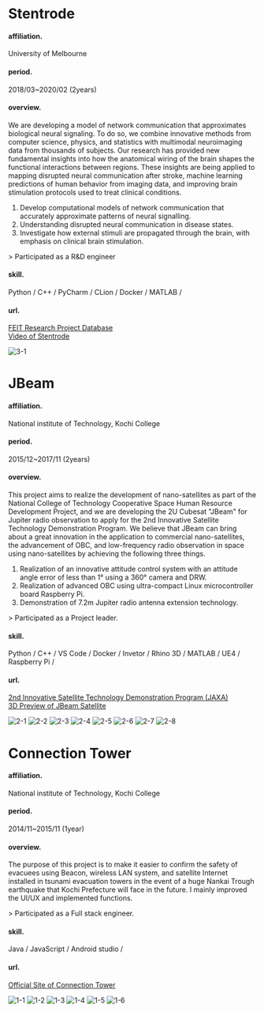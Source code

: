 # Stentrode

#### affiliation.
University of Melbourne

#### period.
2018/03~2020/02 (2years)

#### overview.
We are developing a model of network communication that approximates biological neural signaling. To do so, we combine innovative methods from computer science, physics, and statistics with multimodal neuroimaging data from thousands of subjects. Our research has provided new fundamental insights into how the anatomical wiring of the brain shapes the functional interactions between regions.  These insights are being applied to mapping disrupted neural communication after stroke, machine learning predictions of human behavior from imaging data, and improving brain stimulation protocols used to treat clinical conditions.  
  
1) Develop computational models of network communication that accurately approximate patterns of neural signalling.  
2) Understanding disrupted neural communication in disease states.  
3) Investigate how external stimuli are propagated through the brain, with emphasis on clinical brain stimulation.  
  
&gt; Participated as a R&D engineer

#### skill.
Python / C++ / PyCharm / CLion / Docker / MATLAB /

#### url.
[FEIT Research Project Database](https://apps.eng.unimelb.edu.au/research-projects/index.php?r=site/webView&id=749)  
[Video of Stentrode](https://youtu.be/NNo2StiHEnE)  

![3-1](https://user-images.githubusercontent.com/41835586/113608186-2fb2dd00-9685-11eb-8d47-4942d4578795.jpg)

# JBeam

#### affiliation.
National institute of Technology, Kochi College

#### period.
2015/12~2017/11 (2years)

#### overview.
This project aims to realize the development of nano-satellites as part of the National College of Technology Cooperative Space Human Resource Development Project, and we are developing the 2U Cubesat "JBeam" for Jupiter radio observation to apply for the 2nd Innovative Satellite Technology Demonstration Program. We believe that JBeam can bring about a great innovation in the application to commercial nano-satellites, the advancement of OBC, and low-frequency radio observation in space using nano-satellites by achieving the following three things.  

1) Realization of an innovative attitude control system with an attitude angle error of less than 1° using a 360° camera and DRW.  
2) Realization of advanced OBC using ultra-compact Linux microcontroller board Raspberry Pi.  
3) Demonstration of 7.2m Jupiter radio antenna extension technology.  
  
&gt; Participated as a Project leader.

#### skill.
Python / C++ / VS Code / Docker / Invetor / Rhino 3D / MATLAB / UE4 / Raspberry Pi /

#### url.
[2nd Innovative Satellite Technology Demonstration Program (JAXA)](https://www.kenkai.jaxa.jp/kakushin/kakushin02.html)  
[3D Preview of JBeam Satellite](https://a360.co/2DG16y6) 


![2-1](https://user-images.githubusercontent.com/41835586/100241629-3e6ee200-2f77-11eb-8b5c-ba30e5595f2f.jpg)
![2-2](https://user-images.githubusercontent.com/41835586/100241648-4464c300-2f77-11eb-9eb5-51ebbeb57368.jpg)
![2-3](https://user-images.githubusercontent.com/41835586/100241661-4890e080-2f77-11eb-87e5-10f1eed289f4.jpg)
![2-4](https://user-images.githubusercontent.com/41835586/100241670-4b8bd100-2f77-11eb-88fa-f2ea817bc291.jpg)
![2-5](https://user-images.githubusercontent.com/41835586/100241684-4fb7ee80-2f77-11eb-8422-3a8f5f4b5161.jpg)
![2-6](https://user-images.githubusercontent.com/41835586/100241697-52b2df00-2f77-11eb-94d6-db306b7fa0f5.jpg)
![2-7](https://user-images.githubusercontent.com/41835586/100241705-55153900-2f77-11eb-9d28-d710cd2ff78d.jpg)
![2-8](https://user-images.githubusercontent.com/41835586/100241713-57779300-2f77-11eb-82b5-53f92c9a91e9.jpg)


# Connection Tower

#### affiliation.
National institute of Technology, Kochi College

#### period.
2014/11~2015/11 (1year)

#### overview.
The purpose of this project is to make it easier to confirm the safety of evacuees using Beacon, wireless LAN system, and satellite Internet installed in tsunami evacuation towers in the event of a huge Nankai Trough earthquake that Kochi Prefecture will face in the future. I mainly improved the UI/UX and implemented functions.  
  
&gt; Participated as a Full stack engineer.

#### skill.
Java / JavaScript / Android studio /

#### url.
[Official Site of Connection Tower](http://tower.city.nankoku.lg.jp) 

![1-1](https://user-images.githubusercontent.com/41835586/100242035-af15fe80-2f77-11eb-9ae4-8569a23be692.jpg)
![1-2](https://user-images.githubusercontent.com/41835586/100242020-aa514a80-2f77-11eb-9854-aab4b9bd35b5.jpg)
![1-3](https://user-images.githubusercontent.com/41835586/100242026-acb3a480-2f77-11eb-80b3-a86fec5eeacd.jpg)
![1-4](https://user-images.githubusercontent.com/41835586/100242028-ade4d180-2f77-11eb-8bcd-84709d8b152d.jpg)
![1-5](https://user-images.githubusercontent.com/41835586/100242030-ae7d6800-2f77-11eb-8336-0e197a4b6d84.jpg)
![1-6](https://user-images.githubusercontent.com/41835586/100242031-af15fe80-2f77-11eb-8a8d-65e3dd7921bb.jpg)
